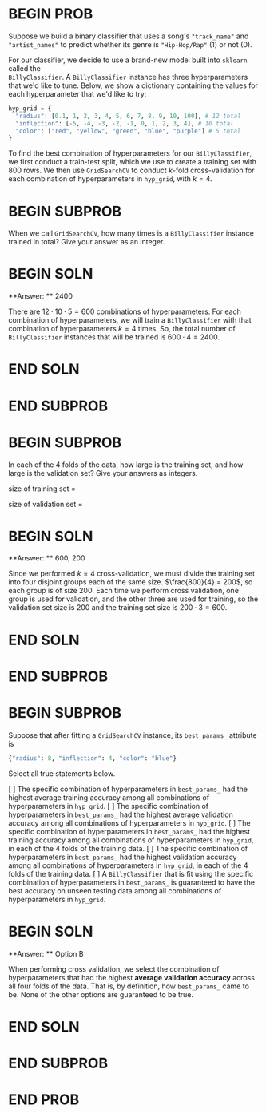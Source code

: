 # BEGIN PROB

Suppose we build a binary classifier that uses a song's `"track_name"`
and `"artist_names"` to predict whether its genre is `"Hip-Hop/Rap"` (1)
or not (0).

For our classifier, we decide to use a brand-new model built into
`sklearn` called the\
`BillyClassifier`. A `BillyClassifier` instance has three
hyperparameters that we'd like to tune. Below, we show a dictionary
containing the values for each hyperparameter that we'd like to try:

```py
hyp_grid = {
  "radius": [0.1, 1, 2, 3, 4, 5, 6, 7, 8, 9, 10, 100], # 12 total
  "inflection": [-5, -4, -3, -2, -1, 0, 1, 2, 3, 4], # 10 total
  "color": ["red", "yellow", "green", "blue", "purple"] # 5 total
}
```

To find the best combination of hyperparameters for our
`BillyClassifier`, we first conduct a train-test split, which we use to
create a training set with 800 rows. We then use `GridSearchCV` to
conduct $k$-fold cross-validation for each combination of
hyperparameters in `hyp_grid`, with $k=4$.

# BEGIN SUBPROB

When we call `GridSearchCV`, how many times is a `BillyClassifier`
instance trained in total? Give your answer as an integer.

# BEGIN SOLN

**Answer: ** 2400

There are $12 \cdot 10 \cdot 5 = 600$ combinations of hyperparameters.
For each combination of hyperparameters, we will train a
`BillyClassifier` with that combination of hyperparameters $k = 4$
times. So, the total number of `BillyClassifier` instances that will be
trained is $600 \cdot 4 = 2400$.

# END SOLN

# END SUBPROB

# BEGIN SUBPROB

In each of the 4 folds of the data, how large is the training set, and
how large is the validation set? Give your answers as integers.

size of training set =

size of validation set =

# BEGIN SOLN

**Answer: ** 600, 200

Since we performed $k=4$ cross-validation, we must divide the training
set into four disjoint groups each of the same size.
$\frac{800}{4} = 200$, so each group is of size 200. Each time we
perform cross validation, one group is used for validation, and the
other three are used for training, so the validation set size is 200 and
the training set size is $200 \cdot 3 = 600$.

# END SOLN

# END SUBPROB

# BEGIN SUBPROB

Suppose that after fitting a `GridSearchCV` instance, its `best_params_`
attribute is

```py
{"radius": 8, "inflection": 4, "color": "blue"}
```

Select all true statements below.

[ ] The specific combination of hyperparameters in `best_params_` had the highest average training accuracy among all combinations of hyperparameters in `hyp_grid`.
[ ] The specific combination of hyperparameters in `best_params_` had the highest average validation accuracy among all combinations of hyperparameters in `hyp_grid`.
[ ] The specific combination of hyperparameters in `best_params_` had the highest training accuracy among all combinations of hyperparameters in `hyp_grid`, in each of the 4 folds of the training data.
[ ] The specific combination of hyperparameters in `best_params_` had the highest validation accuracy among all combinations of hyperparameters in `hyp_grid`, in each of the 4 folds of the training data.
[ ] A `BillyClassifier` that is fit using the specific combination of hyperparameters in `best_params_` is guaranteed to have the best accuracy on unseen testing data among all combinations of hyperparameters in `hyp_grid`.

# BEGIN SOLN

**Answer: ** Option B

When performing cross validation, we select the combination of
hyperparameters that had the highest **average validation accuracy**
across all four folds of the data. That is, by definition, how
`best_params_` came to be. None of the other options are guaranteed to
be true.

# END SOLN

# END SUBPROB

# END PROB